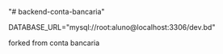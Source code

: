 "# backend-conta-bancaria" 

DATABASE_URL="mysql://root:aluno@localhost:3306/dev.bd"



forked from conta bancaria 

